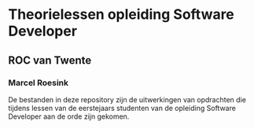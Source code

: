 # Theorielessen opleiding Software Developer
## ROC van Twente

### Marcel Roesink

De bestanden in deze repository zijn de uitwerkingen van opdrachten die tijdens lessen van de eerstejaars studenten van de opleiding Software Developer aan de orde zijn gekomen.
